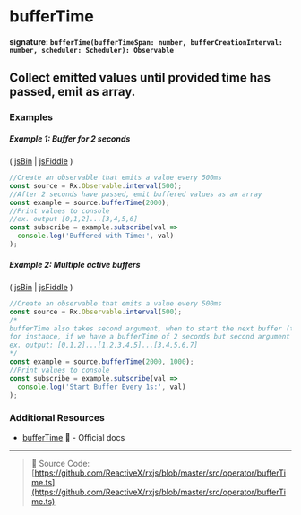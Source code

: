 # bufferTime

#### signature: `bufferTime(bufferTimeSpan: number, bufferCreationInterval: number, scheduler: Scheduler): Observable`

## Collect emitted values until provided time has passed, emit as array.

### Examples

##### Example 1: Buffer for 2 seconds

( [jsBin](http://jsbin.com/bafakiyife/1/edit?js,console) |
[jsFiddle](https://jsfiddle.net/btroncone/vx7vwg01/) )

```js
//Create an observable that emits a value every 500ms
const source = Rx.Observable.interval(500);
//After 2 seconds have passed, emit buffered values as an array
const example = source.bufferTime(2000);
//Print values to console
//ex. output [0,1,2]...[3,4,5,6]
const subscribe = example.subscribe(val =>
  console.log('Buffered with Time:', val)
);
```

##### Example 2: Multiple active buffers

( [jsBin](http://jsbin.com/tadiwiniri/1/edit?js,console) |
[jsFiddle](https://jsfiddle.net/btroncone/7k4ygj1x/) )

```js
//Create an observable that emits a value every 500ms
const source = Rx.Observable.interval(500);
/*
bufferTime also takes second argument, when to start the next buffer (time in ms)
for instance, if we have a bufferTime of 2 seconds but second argument (bufferCreationInterval) of 1 second:
ex. output: [0,1,2]...[1,2,3,4,5]...[3,4,5,6,7]
*/
const example = source.bufferTime(2000, 1000);
//Print values to console
const subscribe = example.subscribe(val =>
  console.log('Start Buffer Every 1s:', val)
);
```

### Additional Resources

* [bufferTime](http://reactivex.io/rxjs/class/es6/Observable.js~Observable.html#instance-method-bufferTime)
  :newspaper: - Official docs

---

> :file_folder: Source Code:
> [https://github.com/ReactiveX/rxjs/blob/master/src/operator/bufferTime.ts](https://github.com/ReactiveX/rxjs/blob/master/src/operator/bufferTime.ts)
